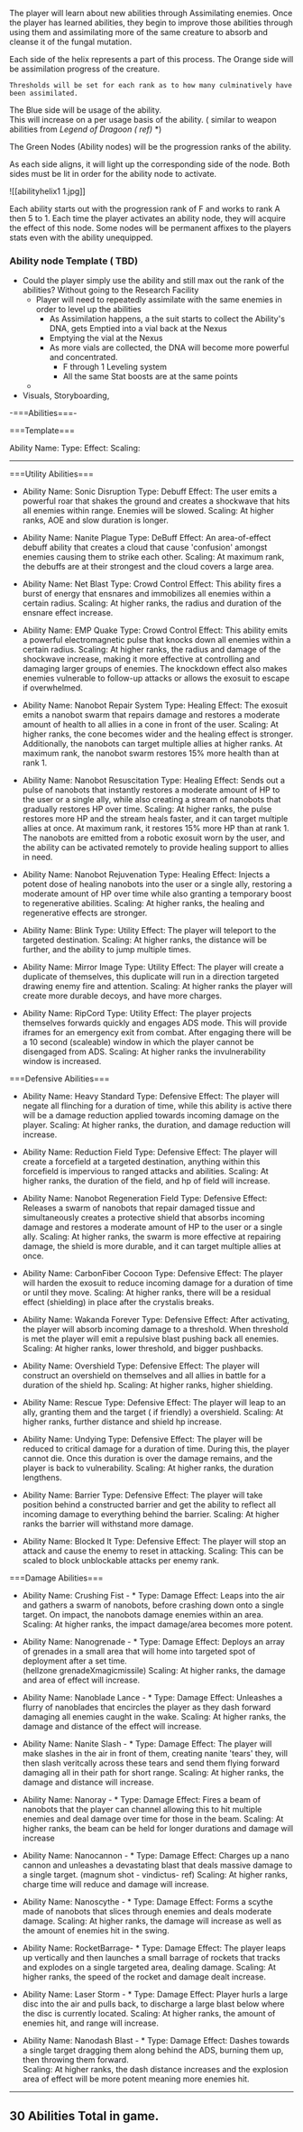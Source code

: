 The player will learn about new abilities through Assimilating enemies. 
Once the player has learned abilities, they begin to improve those abilities through using them and assimilating more of the same creature to absorb and cleanse it of the fungal mutation. 


Each side of the helix represents a part of this process. 
The Orange side will be assimilation progress of the creature.

	Thresholds will be set for each rank as to how many culminatively have been assimilated. 


The Blue side will be usage of the ability.  
	This will increase on a per usage basis of the ability.  ( similar to weapon abilities from *Legend of Dragoon ( ref)* *)

The Green Nodes (Ability nodes) will be the progression ranks of the ability. 

As each side aligns, it will light up the corresponding side of the node. Both sides must be lit in order for the ability node to activate. 

![[abilityhelix1 1.jpg]]


Each ability starts out with the progression rank of F and works to rank A then 5 to 1. Each time the player activates an ability node, they will acquire the effect of this node. Some nodes will be permanent affixes to the players stats even with the ability unequipped. 

### Ability node Template ( TBD)

- Could the player simply use the ability and still max out the rank of the abilities? Without going to the Research Facility 
	- Player will need to repeatedly assimilate with the same enemies in order to level up the abilities
		- As Assimilation happens, a the suit starts to collect the Ability's DNA, gets Emptied into a vial back at the Nexus
		- Emptying the vial at the Nexus
		- As more vials are collected, the DNA will become more powerful and concentrated. 
			- F through 1 Leveling system 
			- All the same Stat boosts are at the same points
	- 
- Visuals, Storyboarding,


-===Abilities===-

===Template===

Ability Name: 
Type: 
Effect: 
Scaling: 

---
===Utility Abilities===

- Ability Name: Sonic Disruption
Type: Debuff
Effect: The user emits a powerful roar that shakes the ground and creates a shockwave that hits all enemies within range.  Enemies will be slowed. 
Scaling: At higher ranks, AOE and slow duration is longer. 

- Ability Name: Nanite Plague 
Type: DeBuff
Effect: An area-of-effect debuff ability that creates a cloud that cause 'confusion' amongst enemies causing them to strike each other. 
Scaling: At maximum rank, the debuffs are at their strongest and the cloud covers a large area.

- Ability Name: Net Blast 
Type: Crowd Control
Effect: This ability fires a burst of energy that ensnares and immobilizes all enemies within a certain radius. 
Scaling: At higher ranks, the radius and duration of the ensnare effect increase.

- Ability Name: EMP Quake 
Type: Crowd Control
Effect: This ability emits a powerful electromagnetic pulse that knocks down all enemies within a certain radius.
Scaling: At higher ranks, the radius and damage of the shockwave increase, making it more effective at controlling and damaging larger groups of enemies. The knockdown effect also makes enemies vulnerable to follow-up attacks or allows the exosuit to escape if overwhelmed.

- Ability Name: Nanobot Repair System
Type: Healing
Effect: The exosuit emits a nanobot swarm that repairs damage and restores a moderate amount of health to all allies in a cone in front of the user. 
Scaling: At higher ranks, the cone becomes wider and the healing effect is stronger. Additionally, the nanobots can target multiple allies at higher ranks. At maximum rank, the nanobot swarm restores 15% more health than at rank 1.

- Ability Name: Nanobot Resuscitation
Type: Healing
Effect:  Sends out a pulse of nanobots that instantly restores a moderate amount of HP to the user or a single ally, while also creating a stream of nanobots that gradually restores HP over time. 
Scaling: At higher ranks, the pulse restores more HP and the stream heals faster, and it can target multiple allies at once. At maximum rank, it restores 15% more HP than at rank 1. The nanobots are emitted from a robotic exosuit worn by the user, and the ability can be activated remotely to provide healing support to allies in need.

- Ability Name: Nanobot Rejuvenation
Type: Healing
Effect: Injects a potent dose of healing nanobots into the user or a single ally, restoring a moderate amount of HP over time while also granting a temporary boost to regenerative abilities.
Scaling: At higher ranks, the healing and regenerative effects are stronger.

- Ability Name: Blink 
Type:  Utility
Effect: The player will teleport to the targeted destination. 
Scaling: At higher ranks, the distance will be further, and the ability to jump multiple times. 

- Ability Name:  Mirror Image
Type:  Utility
Effect:  The player will create a duplicate of themselves, this duplicate will run in a direction targeted drawing enemy fire and attention. 
Scaling: At higher ranks the player will create more durable decoys, and have more charges.

- Ability Name: RipCord
Type: Utility
Effect:  The player projects themselves forwards quickly and engages ADS mode. This will provide iframes for an emergency exit from combat.  After engaging there will be a 10 second (scaleable) window in which the player cannot be disengaged from ADS. 
Scaling:  At higher ranks the invulnerability window is increased. 

===Defensive Abilities===

- Ability Name: Heavy Standard
Type:  Defensive
Effect:  The player will negate all flinching for a duration of time, while this ability is active there will be a damage reduction applied towards incoming damage on the player. 
Scaling:  At higher ranks, the duration, and damage reduction will increase. 

- Ability Name:  Reduction Field
Type:  Defensive
Effect:  The player will create a forcefield at a targeted destination, anything within this forcefield is impervious to ranged attacks and abilities.
Scaling:  At higher ranks, the duration of the field, and hp of field will increase. 

- Ability Name: Nanobot Regeneration Field
Type: Defensive
Effect: Releases a swarm of nanobots that repair damaged tissue and simultaneously creates a protective shield that absorbs incoming damage and restores a moderate amount of HP to the user or a single ally.
Scaling: At higher ranks, the swarm is more effective at repairing damage, the shield is more durable, and it can target multiple allies at once.

- Ability Name: CarbonFiber Cocoon
Type: Defensive
Effect: The player will harden the exosuit to reduce incoming damage for a duration of time or until they move. 
Scaling: At higher ranks, there will be a residual effect (shielding) in place after the crystalis breaks. 

- Ability Name:  Wakanda Forever
Type:  Defensive
Effect: After activating, the player will absorb incoming damage to a threshold. When threshold is met the player will emit a repulsive blast pushing back all enemies. 
Scaling:  At higher ranks, lower threshold, and bigger pushbacks.

- Ability Name: Overshield
Type:  Defensive
Effect:  The player will construct an overshield on themselves and all allies in battle for a duration of the shield hp. 
Scaling: At higher ranks, higher shielding. 

- Ability Name: Rescue
Type:  Defensive
Effect:  The player will leap to an ally, granting them and the target ( if friendly) a overshield.
Scaling:  At higher ranks, further distance and shield hp increase. 

- Ability Name:  Undying
Type: Defensive
Effect:  The player will be reduced to critical damage for a duration of time. During this, the player cannot die. Once this duration is over the damage remains, and the player is back to vulnerability. 
Scaling: At higher ranks, the duration lengthens. 

- Ability Name: Barrier
Type: Defensive
Effect:  The player will take position behind a constructed barrier and get the ability to reflect all incoming damage to everything behind the barrier.
Scaling:  At higher ranks the barrier will withstand more damage. 

- Ability Name:  Blocked It
Type: Defensive
Effect: The player will stop an attack and cause the enemy to reset in attacking. 
Scaling: This can be scaled to block unblockable attacks per enemy rank.

===Damage Abilities===

- Ability Name: Crushing Fist - *
Type: Damage
Effect: Leaps into the air and gathers a swarm of nanobots, before crashing down onto a single target. On impact, the nanobots damage enemies within an area. 
Scaling: At higher ranks, the impact damage/area becomes more potent.

- Ability Name: Nanogrenade  - *
Type: Damage
Effect: Deploys an array of grenades in a small area that will home into targeted spot of deployment after a set time.  
(hellzone grenadeXmagicmissile)
Scaling:  At higher ranks, the damage and area of effect will increase. 

- Ability Name: Nanoblade Lance - *
Type: Damage
Effect: Unleashes a flurry of nanoblades that encircles the player as they dash forward damaging all enemies caught in the wake. 
Scaling:  At higher ranks, the damage and distance of the effect will increase. 

- Ability Name: Nanite Slash - *
Type: Damage
Effect:  The player will make slashes in the air in front of them, creating nanite 'tears' they, will then slash veritcally across these tears and send them flying forward damaging all in their path for short range. 
Scaling:  At higher ranks, the damage and distance will increase. 

- Ability Name: Nanoray - *
Type: Damage
Effect: Fires a beam of nanobots that the player can channel allowing this to hit multiple enemies and deal damage over time for those in the beam. 
Scaling: At higher ranks, the beam can be held for longer durations and damage will increase

- Ability Name: Nanocannon - * 
Type: Damage
Effect: Charges up a nano cannon and unleashes a devastating blast that deals massive damage to a single target. (magnum shot - vindictus- ref)
Scaling:  At higher ranks, charge time will reduce and damage will increase. 

- Ability Name:  Nanoscythe - *
Type: Damage
Effect:  Forms a scythe made of nanobots that slices through enemies and deals moderate damage.
Scaling:  At higher ranks, the damage will increase as well as the amount of enemies hit in the swing. 

- Ability Name: RocketBarrage- *
Type: Damage
Effect: The player leaps up vertically and then launches a small barrage of rockets that tracks and explodes on a single targeted area, dealing damage.
Scaling:  At higher ranks, the speed of the rocket and damage dealt increase. 

- Ability Name: Laser Storm - *
Type: Damage
Effect: Player hurls a large disc into the air and pulls back, to discharge a large blast below where the disc is currently located. 
Scaling:  At higher ranks, the amount of enemies hit, and range will increase. 

- Ability Name: Nanodash Blast - *
Type: Damage
Effect: Dashes towards a single target dragging them along behind the ADS, burning them up, then throwing them forward.  
Scaling:  At higher ranks, the dash distance increases and the explosion area of effect will be more potent meaning more enemies hit.

--- 
## 30 Abilities Total in game. 
